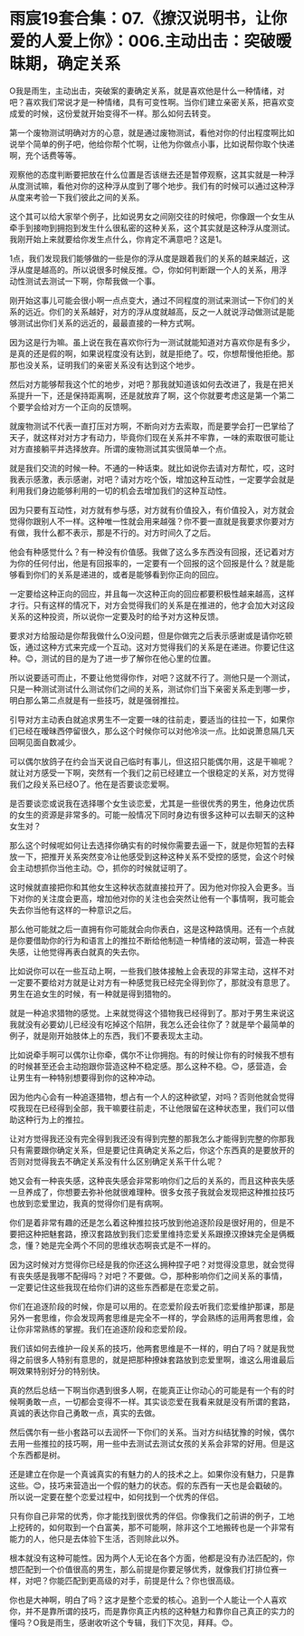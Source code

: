 # 雨宸19套合集：07.《撩汉说明书，让你爱的人爱上你》：006.主动出击：突破暧昧期，确定关系

O我是雨生，主动出击，突破案的妻确定关系，就是喜欢他是什么一种情绪，对吧？喜欢我们常说才是一种情绪，具有可变性啊。当你们建立亲密关系，把喜欢变成爱的时候，这份爱就开始变得不一样。那么如何去转变。

第一个废物测试明确对方的心意，就是通过废物测试，看他对你的付出程度啊比如说举个简单的例子吧，他给你帮个忙啊，让他为你做点小事，比如说帮你取个快递啊，充个话费等等。

观察他的态度判断要把放在什么位置是否该继去还是暂停观察，这其实就是一种浮从度测试嘛，看他对你的这种浮从度到了哪个地步。我们有的时候可以通过这种浮从度来考验一下我们彼此之间的关系。

这个其可以给大家举个例子，比如说男女之间刚交往的时候吧，你像跟一个女生从牵手到接吻到拥抱到发生什么很私密的这种关系，这个其实就是这种浮从度测试。我刚开始上来就要给你发生点什么，你肯定不满意吧？这是1。

1点，我们发现我们能够做的一些是你的浮从度是跟着我们的关系的越来越近，这浮从度是越高的。所以说很多时候反推。😊，你如何判断跟一个人的关系，用浮动性测试去测试一下啊，你帮我做一个事。

刚开始这事儿可能会很小啊一点点变大，通过不同程度的测试来测试一下你们的关系的远近。你们的关系越好，对方的浮从度就越高，反之一人就说浮动做测试是能够测试出你们关系的远近的，最最直接的一种方式啊。

因为这是行为嘛。虽上说在我在喜欢你行为一测试就能知道对方喜欢你是有多少，是真的还是假的啊，如果说程度没有达到，就是拒绝了。哎，你想帮慢他拒绝。那那也没关系，证明我们的亲密关系没有达到这个地步。

然后对方能够帮我这个忙的地步，对吧？那我就知道该如何去改进了，我是在把关系提升一下，还是保持距离啊，还是就放弃了啊，这个你就要考虑这是第一个第二个要学会给对方一个正向的反馈啊。

就废物测试不代表一直打压对方啊，不断向对方去索取，而是要学会打一巴掌给了天子，就这样对对方才有动力，毕竟你们现在关系并不牢靠，一味的索取很可能让对方直接躺平并选择放弃。所谓的废物测试其实很简单一个点。

就是我们交流的时候一种。不通的一种话束。就比如说你去请对方帮忙，哎，这时我表示感激，表示感谢，对吧？请对方吃个饭，增加这种互动性，一定要学会就是利用我们身边能够利用的一切的机会去增加我们的这种互动性。

因为只要有互动性，对方就有参与感，对方就有价值投入，有价值投入，对方就会觉得你跟别人不一样。这种唯一性就会用来越强？你不要一直就是我要求你要对方有做，我什么都不表示，那是不行的。对方时间久了之后。

他会有种感觉什么？有一种没有价值感。我做了这么多东西没有回报，还记着对方为你的任何付出，他是有回报率的，一定要有一个回报的这个回报是什么？就是能够看到你们的关系是递进的，或者是能够看到你正向的回应。

一定要给这种正向的回应，并且每一次这种正向的回应都要积极性越来越高，这样才行。只有这样的情况下，对方会觉得我们的关系是在推进的，他才会加大对这段关系的这种投资，所以说你一定要及时的给予对方这种反馈。

要求对方给服动是你帮我做什么O没问题，但是你做完之后表示感谢或是请你吃顿饭，通过这种方式来完成一个互动。这对方觉得我们的关系是在递进。你要记住这种。😊，测试的目的是为了进一步了解你在他心里的位置。

所以说要适可而止，不要让他觉得你作，对吧？这就不行了。测他只是一个测试，只是一种测试测试什么测试你们之间的关系，测试你们当下亲密关系走到哪一步，明白那么第二点就是有一些技巧，就是强弱推拉。

引导对方主动表白就追求男生不一定要一味的往前走，要适当的往拉一下，如果你们已经在暧昧西停留很久，那么这个时候你可以对他冷淡一点。比如说萧息隔几天回啊见面自数减少。

可以偶尔放鸽子在约会当天说自己临时有事儿，但这招只能偶尔用，这是干嘛呢？就让对方感受一下啊，突然有一个我们之前已经建立一个很稳定的关系，对方觉得我们之段关系已经O了。他在是否要谈恋爱啊。

是否要谈恋或说我在选择哪个女生谈恋爱，尤其是一些很优秀的男生，他身边优质的女生的资源是非常多的。可能一般情况下同时身边有很多这种可以去聊天的这种女生对？

那么这个时候呢如何让去选择你确实有的时候你需要去逼一下，就是你短暂的去释放一下，把推开关系突然变冷让他感受到这种这种关系不受控的感觉，会这个时候会主动想抓你当他主动。😊，抓你的时候就证明了。

这时候就直接把你和其他女生这种状态就直接拉开了。因为他对你投入会更多。当下对你的关注度会更高，增加他对你的关注也会突然让他有一个事情啊，我可能会失去你当他有这样的一种意识之后。

那么他可能就之后一直拥有你可能就会向你表白，这是这种路慎用。还有一个点就是你要借助你的行为和语言上的推拉不断给他制造一种情绪的波动啊，营造一种丧失感，让他觉得再表白就真的失去你。

比如说你可以在一些互动上啊，一些我们肢体接触上会表现的非常主动，这样不对一定要不要给对方就是让对方有一种感觉我已经完全得到你了，那就没有意思了。男生在追女生的时候，有一种就是得到猎物的。

就是一种追求猎物的感觉。上来就觉得这个猎物我已经得到了。那对于男生来说这我就没有必要幼儿已经没有吃掉这个陷阱，我怎么还会往你了？就是举个最简单的例子，就是刚开始肢体上的东西，我们不要表现太主动。

比如说牵手啊可以偶尔让你牵，偶尔不让你拥抱。有的时候让你有的时候我不想有的时候甚至还会主动抱跟你营造这种不稳定感。那么这种不稳。😊，感营造，会让男生有一种特别想要得到你的这种冲动。

因为他内心会有一种追逐猎物，想占有一个人的这种欲望，对吗？否则他就会觉得哎我现在已经得到全部，我干嘛要往前走，不让他限留在这种状态里，我们可以借助这种行为上的推拉。

让对方觉得我还没有完全得到我还没有得到完整的那我怎么才能得到完整的你那我只有需要跟你确定关系，但是要记住真确定关系之后，你这个东西真的是要放开的否则对觉得我去不确定关系没有什么区别确定关系干什么呢？

她又会有一种丧失感，这种丧失感会非常影响你们之后的关系的，而且这种丧失感一旦养成了，你想要去弥补他就很难理种。很多女孩子我就会发现把这种推拉技巧也放到恋爱里边，我真的觉得你们是有病啊。

你们是着非常有趣的还是怎么着这种推拉技巧放到他追逐阶段是很好用的，但是不要把这种把魅套路，撩汉套路放到我们恋爱里维持恋爱关系跟撩汉撩妹完全是俩概念，懂？她是完全两个不同的思维状态啊丧式是不一样的。

因为这时候对方觉得你已经是我的你还这么拥种捏子吧？对觉得没意思，就会觉得有丧失感是我哪不配得吗？对吧？不要做。😊，那种影响你们之间关系的事情，一定要记住这些我现在给你们讲的这些东西都是在恋爱之前。

你们在追逐阶段的时候，你是可以用的。在恋爱阶段去听我们恋爱维护那课，那是另外一套思维，你会发现两套思维是完全不一样的，学会熟练的运用两套思维，会让你非常熟练的掌握。我们在追逐阶段和恋爱阶段。

我们该如何去维护一段关系的技巧，他两套思维是不一样的，明白了吗？就是我觉得之前很多人特别有意思的，就是把那种撩妹套路放到恋爱里啊，谁这么用谁最后啊效果特别好分的特别快。

真的然后总结一下啊当你遇到很多人啊，在能真正让你动心的可能是有一个有的时候啊勇敢一点，一切都会变得不一样。其实谈恋爱在我看来就是没有所谓的套路，真诚的表达你自己勇敢一点，真实的去做。

然后偶尔有一些小套路可以去润怀一下你们的关系。当对方纠结犹豫的时候，偶尔去用一些推拉的技巧啊，用一些中去测试去测试女孩的关系会非常的好用。但是这个东西都是树。

还是建立在你是一个真诚真实的有魅力的人的技术之上。如果你没有魅力，只是靠这些。😊，技巧来营造出一个假的魅力的状态。假的东西有一天也是会戳破的。所以说一定要在整个恋爱过程中，如何找到一个优秀的伴侣。

只有你自己非常的优秀，你才能找到很优秀的伴侣。你像我们之前讲的例子，工地上挖砖的，如何取到一个白富美，那不可能啊，除非这个工地搬砖也是一个非常有能力的人，他只是去体验下生活，否则除此以外。

根本就没有这种可能性。因为两个人无论在各个方面，他都是没有办法匹配的，你想匹配到一个价值很高的男生，那么前提是你要足够优秀，就像我们打排位赛一样，对吧？你能匹配到更高级的对手，前提是什么？你也很高级。

你也是大神啊，明白了吗？这才是整个恋爱的核心。追到一个人能让一个人喜欢你，并不是靠所谓的技巧，而是靠你真正内核的这种魅力和靠你自己真正的实力的懂吗？O我是雨生，感谢收听这个专辑，我们下次见，拜拜。😊。

